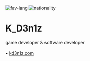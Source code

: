 ![fav-lang](https://img.shields.io/badge/favourite%20language-C%23-blueviolet)
![nationality](https://img.shields.io/badge/nationality-ukrainian-yellow)

# K_D3n1z
game developer & software developer
<br><br>
• [kd3n1z.com](http://kd3n1z.com)<br>
